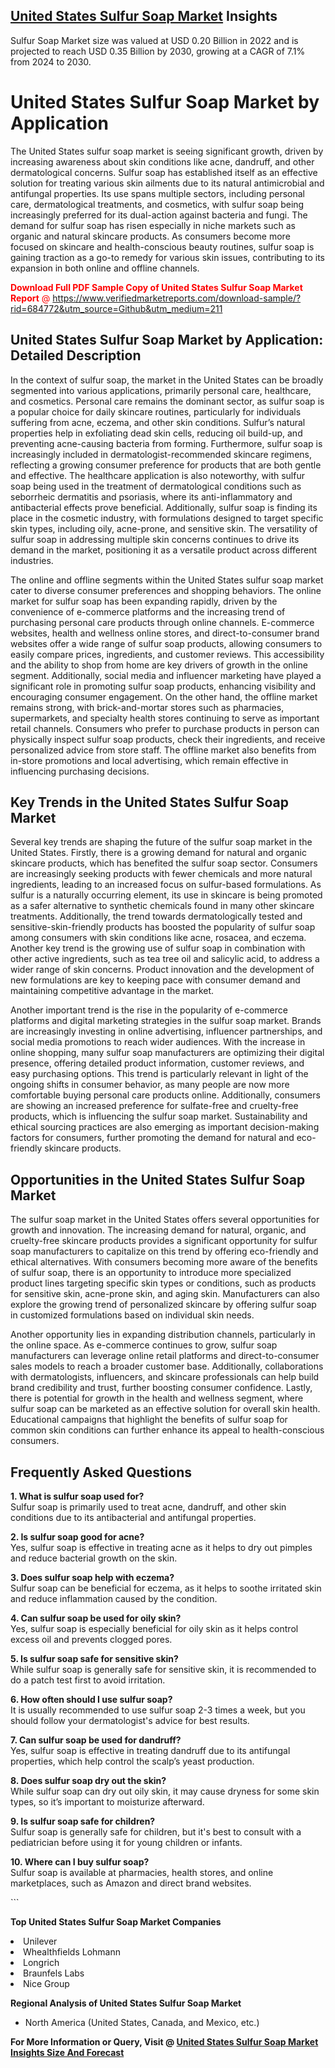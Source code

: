 <h2><a href="https://www.verifiedmarketreports.com/download-sample/?rid=684772&amp;utm_source=Github&amp;utm_medium=211" target="_blank">United States Sulfur Soap Market</a> Insights</h2><p>Sulfur Soap Market size was valued at USD 0.20 Billion in 2022 and is projected to reach USD 0.35 Billion by 2030, growing at a CAGR of 7.1% from 2024 to 2030.</p><p><h1>United States Sulfur Soap Market by Application</h1><p>The United States sulfur soap market is seeing significant growth, driven by increasing awareness about skin conditions like acne, dandruff, and other dermatological concerns. Sulfur soap has established itself as an effective solution for treating various skin ailments due to its natural antimicrobial and antifungal properties. Its use spans multiple sectors, including personal care, dermatological treatments, and cosmetics, with sulfur soap being increasingly preferred for its dual-action against bacteria and fungi. The demand for sulfur soap has risen especially in niche markets such as organic and natural skincare products. As consumers become more focused on skincare and health-conscious beauty routines, sulfur soap is gaining traction as a go-to remedy for various skin issues, contributing to its expansion in both online and offline channels. <p><span class=""><span style="color: #ff0000;"><strong>Download Full PDF Sample Copy of United States Sulfur Soap Market Report</strong> @ </span><a href="https://www.verifiedmarketreports.com/download-sample/?rid=684772&amp;utm_source=Github&amp;utm_medium=211" target="_blank">https://www.verifiedmarketreports.com/download-sample/?rid=684772&amp;utm_source=Github&amp;utm_medium=211</a></span></p></p><h2>United States Sulfur Soap Market by Application: Detailed Description</h2><p>In the context of sulfur soap, the market in the United States can be broadly segmented into various applications, primarily personal care, healthcare, and cosmetics. Personal care remains the dominant sector, as sulfur soap is a popular choice for daily skincare routines, particularly for individuals suffering from acne, eczema, and other skin conditions. Sulfur’s natural properties help in exfoliating dead skin cells, reducing oil build-up, and preventing acne-causing bacteria from forming. Furthermore, sulfur soap is increasingly included in dermatologist-recommended skincare regimens, reflecting a growing consumer preference for products that are both gentle and effective. The healthcare application is also noteworthy, with sulfur soap being used in the treatment of dermatological conditions such as seborrheic dermatitis and psoriasis, where its anti-inflammatory and antibacterial effects prove beneficial. Additionally, sulfur soap is finding its place in the cosmetic industry, with formulations designed to target specific skin types, including oily, acne-prone, and sensitive skin. The versatility of sulfur soap in addressing multiple skin concerns continues to drive its demand in the market, positioning it as a versatile product across different industries.</p><p>The online and offline segments within the United States sulfur soap market cater to diverse consumer preferences and shopping behaviors. The online market for sulfur soap has been expanding rapidly, driven by the convenience of e-commerce platforms and the increasing trend of purchasing personal care products through online channels. E-commerce websites, health and wellness online stores, and direct-to-consumer brand websites offer a wide range of sulfur soap products, allowing consumers to easily compare prices, ingredients, and customer reviews. This accessibility and the ability to shop from home are key drivers of growth in the online segment. Additionally, social media and influencer marketing have played a significant role in promoting sulfur soap products, enhancing visibility and encouraging consumer engagement. On the other hand, the offline market remains strong, with brick-and-mortar stores such as pharmacies, supermarkets, and specialty health stores continuing to serve as important retail channels. Consumers who prefer to purchase products in person can physically inspect sulfur soap products, check their ingredients, and receive personalized advice from store staff. The offline market also benefits from in-store promotions and local advertising, which remain effective in influencing purchasing decisions.</p><h2>Key Trends in the United States Sulfur Soap Market</h2><p>Several key trends are shaping the future of the sulfur soap market in the United States. Firstly, there is a growing demand for natural and organic skincare products, which has benefited the sulfur soap sector. Consumers are increasingly seeking products with fewer chemicals and more natural ingredients, leading to an increased focus on sulfur-based formulations. As sulfur is a naturally occurring element, its use in skincare is being promoted as a safer alternative to synthetic chemicals found in many other skincare treatments. Additionally, the trend towards dermatologically tested and sensitive-skin-friendly products has boosted the popularity of sulfur soap among consumers with skin conditions like acne, rosacea, and eczema. Another key trend is the growing use of sulfur soap in combination with other active ingredients, such as tea tree oil and salicylic acid, to address a wider range of skin concerns. Product innovation and the development of new formulations are key to keeping pace with consumer demand and maintaining competitive advantage in the market.</p><p>Another important trend is the rise in the popularity of e-commerce platforms and digital marketing strategies in the sulfur soap market. Brands are increasingly investing in online advertising, influencer partnerships, and social media promotions to reach wider audiences. With the increase in online shopping, many sulfur soap manufacturers are optimizing their digital presence, offering detailed product information, customer reviews, and easy purchasing options. This trend is particularly relevant in light of the ongoing shifts in consumer behavior, as many people are now more comfortable buying personal care products online. Additionally, consumers are showing an increased preference for sulfate-free and cruelty-free products, which is influencing the sulfur soap market. Sustainability and ethical sourcing practices are also emerging as important decision-making factors for consumers, further promoting the demand for natural and eco-friendly skincare products.</p><h2>Opportunities in the United States Sulfur Soap Market</h2><p>The sulfur soap market in the United States offers several opportunities for growth and innovation. The increasing demand for natural, organic, and cruelty-free skincare products provides a significant opportunity for sulfur soap manufacturers to capitalize on this trend by offering eco-friendly and ethical alternatives. With consumers becoming more aware of the benefits of sulfur soap, there is an opportunity to introduce more specialized product lines targeting specific skin types or conditions, such as products for sensitive skin, acne-prone skin, and aging skin. Manufacturers can also explore the growing trend of personalized skincare by offering sulfur soap in customized formulations based on individual skin needs.</p><p>Another opportunity lies in expanding distribution channels, particularly in the online space. As e-commerce continues to grow, sulfur soap manufacturers can leverage online retail platforms and direct-to-consumer sales models to reach a broader customer base. Additionally, collaborations with dermatologists, influencers, and skincare professionals can help build brand credibility and trust, further boosting consumer confidence. Lastly, there is potential for growth in the health and wellness segment, where sulfur soap can be marketed as an effective solution for overall skin health. Educational campaigns that highlight the benefits of sulfur soap for common skin conditions can further enhance its appeal to health-conscious consumers.</p><h2>Frequently Asked Questions</h2><p><strong>1. What is sulfur soap used for?</strong><br> Sulfur soap is primarily used to treat acne, dandruff, and other skin conditions due to its antibacterial and antifungal properties.</p><p><strong>2. Is sulfur soap good for acne?</strong><br> Yes, sulfur soap is effective in treating acne as it helps to dry out pimples and reduce bacterial growth on the skin.</p><p><strong>3. Does sulfur soap help with eczema?</strong><br> Sulfur soap can be beneficial for eczema, as it helps to soothe irritated skin and reduce inflammation caused by the condition.</p><p><strong>4. Can sulfur soap be used for oily skin?</strong><br> Yes, sulfur soap is especially beneficial for oily skin as it helps control excess oil and prevents clogged pores.</p><p><strong>5. Is sulfur soap safe for sensitive skin?</strong><br> While sulfur soap is generally safe for sensitive skin, it is recommended to do a patch test first to avoid irritation.</p><p><strong>6. How often should I use sulfur soap?</strong><br> It is usually recommended to use sulfur soap 2-3 times a week, but you should follow your dermatologist's advice for best results.</p><p><strong>7. Can sulfur soap be used for dandruff?</strong><br> Yes, sulfur soap is effective in treating dandruff due to its antifungal properties, which help control the scalp’s yeast production.</p><p><strong>8. Does sulfur soap dry out the skin?</strong><br> While sulfur soap can dry out oily skin, it may cause dryness for some skin types, so it’s important to moisturize afterward.</p><p><strong>9. Is sulfur soap safe for children?</strong><br> Sulfur soap is generally safe for children, but it's best to consult with a pediatrician before using it for young children or infants.</p><p><strong>10. Where can I buy sulfur soap?</strong><br> Sulfur soap is available at pharmacies, health stores, and online marketplaces, such as Amazon and direct brand websites.</p>```</p><p><strong>Top United States Sulfur Soap Market Companies</strong></p><div data-test-id=""><p><li>Unilever</li><li> Whealthfields Lohmann</li><li> Longrich</li><li> Braunfels Labs</li><li> Nice Group</li></p><div><strong>Regional Analysis of&nbsp;United States Sulfur Soap Market</strong></div><ul><li dir="ltr"><p dir="ltr">North America&nbsp;(United States, Canada, and Mexico, etc.)</p></li></ul><p><strong>For More Information or Query, Visit @&nbsp;</strong><strong><a href="https://www.verifiedmarketreports.com/product/sulfur-soap-market/?utm_source=Github&amp;utm_medium=211" target="_blank">United States Sulfur Soap Market Insights Size And Forecast</a></strong></p></div>

